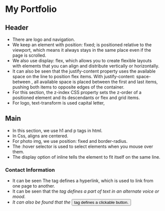 # My Portfolio
## Header
* There are logo and navigation. 
* We keep an element with position: fixed; is positioned relative to the viewport, which means it always stays in the same place even if the page is scrolled.
* We also use display: flex, which allows you to create flexible layouts with elements that you can align and distribute vertically or horizontally.
* It can also be seen that the justify-content property uses the available space on the line to position flex items. With justify-content: space-between , all available space is placed between the first and last items, pushing both items to opposite edges of the container.
* For this section, the z-index CSS property sets the z-order of a positioned element and its descendants or flex and grid items.
* For logo, text-transform is used capital letter,

## Main
* In this section, we use h1 and p tags in html.
* In Css, aligns are centered.
* For photo img, we use position: fixed and border-radius.
* The :hover selector is used to select elements when you mouse over them.
* The display option of inline tells the element to fit itself on the same line.

### Contact Information
* It can be seen The <a> tag defines a hyperlink, which is used to link from one page to another.
* It can be seen that the <i> tag defines a part of text in an alternate voice or mood.
* It can also be found that the <button> tag defines a clickable button.